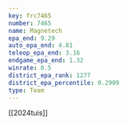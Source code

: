 ```yaml
---
key: frc7465
number: 7465
name: Magnetech
epa_end: 9.29
auto_epa_end: 4.81
teleop_epa_end: 3.16
endgame_epa_end: 1.32
winrate: 0.5
district_epa_rank: 1277
district_epa_percentile: 0.2909
type: Team
---
```

[[2024tuis]]
